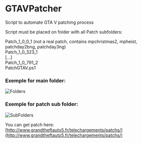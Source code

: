 # GTAVPatcher
Script to automate GTA V patching process

Script must be placed on folder with all Patch subfolders:

Patch_1_0_0_1 (not a real patch, contains mpchristmas2, mpheist, patchday2bng, patchday3ng)  
Patch_1_0_323_1  
[...]  
Patch_1_0_791_2  
PatchGTAV.ps1  

### Exemple for main folder:  
![Folders](http://i1326.photobucket.com/albums/u654/NRI07/Github/Arborescence1_zps8kutl4c4.png~original)  

### Exemple for patch sub folder:  

![SubFolders](http://i1326.photobucket.com/albums/u654/NRI07/Github/Arborescence2_zpsoybbbk3v.png~original)

You can get patch here: [http://www.grandtheftauto5.fr/telechargements/patchs/](http://www.grandtheftauto5.fr/telechargements/patchs/)